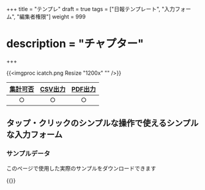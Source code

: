 +++
title = "テンプレ"
draft = true
tags = ["日報テンプレート", "入力フォーム", "編集者権限"]
weight = 999
# description = "チャプター"
+++

{{<imgproc icatch.png Resize "1200x" "" />}}

|[集計可否](/report/totalling/form/)|[CSV出力](/report/totalling/csv/)|[PDF出力](/report/read/pdf/)|
|:---:|:---:|:---:|
|○|○|○|

## タップ・クリックのシンプルな操作で使えるシンプルな入力フォーム

### サンプルデータ

このページで使用した実際のサンプルをダウンロードできます

{{<attachments style="orange" />}}
